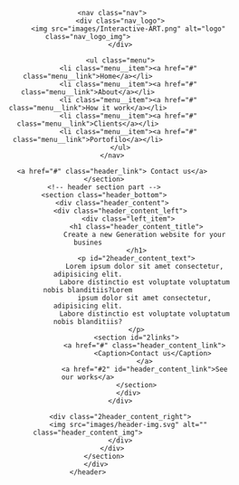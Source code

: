 <!DOCTYPE html>
<html lang="en">

<head>
    <meta charset="UTF-8" />
    <meta http-equiv="X-UA-Compatible" content="IE=edge" />
    <meta name="viewport" content="width=device-width, initial-scale=1.0" />
    <title>Project</title>
    <link rel="stylesheet" href="https://cdnjs.cloudflare.com/ajax/libs/font-awesome/5.15.3/css/all.min.css" />
    <link rel="stylesheet" href="page.css" />

</head>

<body>
    <header class="header">
        <div class="container">
            <section class="header_top">

                <nav class="nav">
                    <div class="nav_logo">
                        <img src="images/Interactive-ART.png" alt="logo" class="nav_logo_img">
                    </div>

                    <ul class="menu">
                        <li class="menu__item"><a href="#" class="menu__link">Home</a></li>
                        <li class="menu__item"><a href="#" class="menu__link">About</a></li>
                        <li class="menu__item"><a href="#" class="menu__link">How it work</a></li>
                        <li class="menu__item"><a href="#" class="menu__link">Clients</a></li>
                        <li class="menu__item"><a href="#" class="menu__link">Portofilo</a></li>
                    </ul>
                </nav>

                <a href="#" class="header_link"> Contact us</a>
            </section>
            <!-- header section part -->
            <section class="header_bottom">
                <div class="header_content">
                    <div class="header_content_left">
                        <div class="left_item">
                            <h1 class="header_content_title">
                                Create a new Generation website for your busines
                            </h1>
                            <p id="2header_content_text">
                                Lorem ipsum dolor sit amet consectetur, adipisicing elit.
                                Labore distinctio est voluptate voluptatum nobis blanditiis?Lorem
                                ipsum dolor sit amet consectetur, adipisicing elit.
                                Labore distinctio est voluptate voluptatum nobis blanditiis?
                            </p>
                            <section id="2links">
                                <a href="#" class="header_content_link">
                                    <Caption>Contact us</Caption>
                                </a>
                                <a href="#2" id="header_content_link">See our works</a>
                            </section>
                        </div>
                    </div>

                    <div class="2header_content_right">
                        <img src="images/header-img.svg" alt="" class="header_content_img">
                    </div>
                </div>
            </section>
        </div>
    </header>

</body>

</html>
